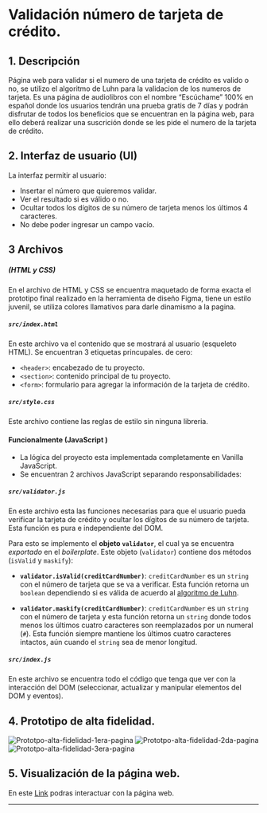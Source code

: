 # Validación número de tarjeta de crédito.

## 1. Descripción

Página web para validar si el numero de una tarjeta de crédito es valido o no, se utilizo el algoritmo de Luhn para la validacion de los numeros de tarjeta.
Es una página de audiolibros con el nombre “Escúchame” 100% en español donde los usuarios tendrán una prueba gratis de 7 días y podrán disfrutar de todos los beneficios que se encuentran en la página web, para ello deberá realizar una suscrición donde se les pide el numero de la tarjeta de crédito.

## 2. Interfaz de usuario (UI)

La interfaz permitir al usuario:

* Insertar el número que quieremos validar.
* Ver el resultado si es válido o no.
* Ocultar todos los dígitos de su número de tarjeta menos los últimos
4 caracteres.
* No debe poder ingresar un campo vacío.

## 3 Archivos 

##### (HTML y CSS)
En el archivo de HTML y CSS se encuentra maquetado de forma exacta el prototipo final realizado en  la herramienta
de diseño Figma, tiene un estilo juvenil, se utiliza colores llamativos para darle dinamismo a la pagina.

##### `src/index.html`

En este archivo va el contenido que se mostrará al usuario (esqueleto HTML).
Se encuentran 3 etiquetas princupales.
de cero:

* `<header>`: encabezado de tu proyecto.
* `<section>`: contenido principal de tu proyecto.
* `<form>`: formulario para agregar la información de la tarjeta de crédito.

##### `src/style.css`

Este archivo contiene las reglas de estilo sin ninguna libreria.

#### Funcionalmente (JavaScript )

* La lógica del proyecto esta implementada completamente en Vanilla JavaScript.
* Se encuentran  2 archivos JavaScript separando responsabilidades:

##### `src/validator.js`

En este archivo esta las funciones necesarias para que el usuario pueda verificar la
tarjeta de crédito y ocultar los dígitos de su número de tarjeta.
Esta función es pura e independiente del DOM.

Para esto se implemento el **objeto `validator`**, el cual ya se encuentra
_exportado_ en el _boilerplate_. Este objeto (`validator`) contiene
dos métodos (`isValid` y `maskify`):

* **`validator.isValid(creditCardNumber)`**: `creditCardNumber` es un `string`
con el número de tarjeta que se va a verificar. Esta función retorna un
`boolean` dependiendo si es válida de acuerdo al [algoritmo de Luhn](https://es.wikipedia.org/wiki/Algoritmo_de_Luhn).

* **`validator.maskify(creditCardNumber)`**: `creditCardNumber` es un `string` con
el número de tarjeta y esta función retorna un `string` donde todos menos
los últimos cuatro caracteres son reemplazados por un numeral (`#`).
Esta función siempre mantiene los últimos cuatro caracteres intactos, aún
cuando el `string` sea de menor longitud.

##### `src/index.js`

En este archivo se encuentra todo el código que tenga que ver con la interacción del DOM
(seleccionar, actualizar y manipular elementos del DOM y eventos).


## 4. Prototipo de alta fidelidad.
![Prototpo-alta-fidelidad-1era-pagina](https://github.com/Lusaenz/BOG003-card-validation/blob/luisa/README/DISE%C3%91-FINAL-PAG1.png)
![Prototpo-alta-fidelidad-2da-pagina](https://github.com/Lusaenz/BOG003-card-validation/blob/luisa/README/DISE%C3%91-FINAL-PAG2.png)
![Prototpo-alta-fidelidad-3era-pagina](https://github.com/Lusaenz/BOG003-card-validation/blob/luisa/README/DISE%C3%91-FINAL-PAG3.png)

## 5. Visualización de la página web.
En este [Link](https://www.youtube.com/watch?v=f0zL6Ot9y_w) podras interactuar con la página web.

***
